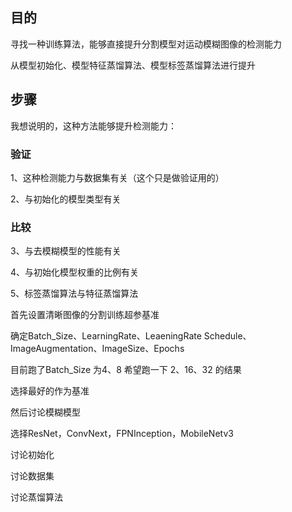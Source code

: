 ## 目的

寻找一种训练算法，能够直接提升分割模型对运动模糊图像的检测能力

从模型初始化、模型特征蒸馏算法、模型标签蒸馏算法进行提升

## 步骤

我想说明的，这种方法能够提升检测能力：

### 验证

1、这种检测能力与数据集有关（这个只是做验证用的）

2、与初始化的模型类型有关

### 比较

3、与去模糊模型的性能有关

4、与初始化模型权重的比例有关

5、标签蒸馏算法与特征蒸馏算法

首先设置清晰图像的分割训练超参基准



确定Batch_Size、LearningRate、LeaeningRate Schedule、ImageAugmentation、ImageSize、Epochs


目前跑了Batch_Size 为4、8 希望跑一下 2、16、32 的结果



选择最好的作为基准

然后讨论模糊模型

选择ResNet，ConvNext，FPNInception，MobileNetv3

讨论初始化

讨论数据集

讨论蒸馏算法
